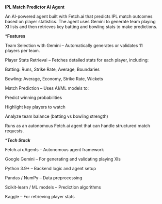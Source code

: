 ****IPL Match Predictor AI Agent****

An AI-powered agent built with Fetch.ai
 that predicts IPL match outcomes based on player statistics. The agent uses Gemini to generate team playing XI lists and then retrieves key batting and bowling stats to make predictions.

***Features**

Team Selection with Gemini – Automatically generates or validates 11 players per team.

Player Stats Retrieval – Fetches detailed stats for each player, including:

Batting: Runs, Strike Rate, Average, Boundaries

Bowling: Average, Economy, Strike Rate, Wickets

Match Prediction – Uses AI/ML models to:

Predict winning probabilities

Highlight key players to watch

Analyze team balance (batting vs bowling strength)

Runs as an autonomous Fetch.ai agent that can handle structured match requests.

****Tech Stack***

Fetch.ai uAgents – Autonomous agent framework

Google Gemini – For generating and validating playing XIs

Python 3.9+ – Backend logic and agent setup

Pandas / NumPy – Data preprocessing

Scikit-learn / ML models – Prediction algorithms

Kaggle – For retrieving player stats

